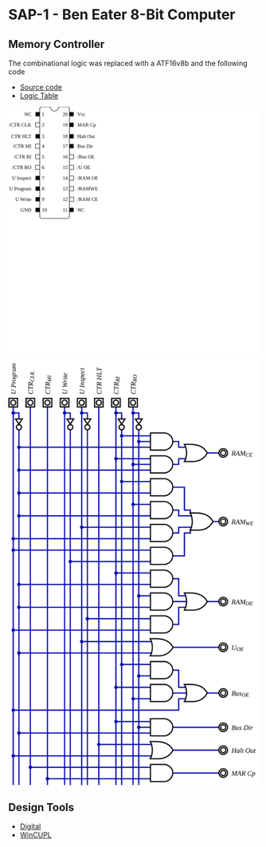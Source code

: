 # SAP-1 - Ben Eater 8-Bit Computer

## Memory Controller

The combinational logic was replaced with a ATF16v8b and the following code

- [Source code](./CUPL_Memory%20Controller/RAMCTRL.PLD)
- [Logic Table](./logic%20tables.csv)

![](./Memory%20Controller-IC.svg)
![](./Memory%20Controller-Logic.svg)

## Design Tools

- [Digital](https://github.com/hneemann/Digital)
- [WinCUPL](https://www.microchip.com/en-us/development-tool/WinCUPL)